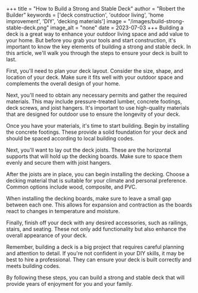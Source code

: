 
+++
title = "How to Build a Strong and Stable Deck"
author = "Robert the Builder"
keywords = ['deck construction', 'outdoor living', 'home improvement', 'DIY', 'decking materials']
image = "/images/build-strong-stable-deck.png"
image_alt = "none"
date = 2023-07-03
+++
Building a deck is a great way to enhance your outdoor living space and add value to your home. But before you grab your tools and start construction, it's important to know the key elements of building a strong and stable deck. In this article, we'll walk you through the steps to ensure your deck is built to last.

First, you'll need to plan your deck layout. Consider the size, shape, and location of your deck. Make sure it fits well with your outdoor space and complements the overall design of your home.

Next, you'll need to obtain any necessary permits and gather the required materials. This may include pressure-treated lumber, concrete footings, deck screws, and joist hangers. It's important to use high-quality materials that are designed for outdoor use to ensure the longevity of your deck.

Once you have your materials, it's time to start building. Begin by installing the concrete footings. These provide a solid foundation for your deck and should be spaced according to local building codes.

Next, you'll want to lay out the deck joists. These are the horizontal supports that will hold up the decking boards. Make sure to space them evenly and secure them with joist hangers.

After the joists are in place, you can begin installing the decking. Choose a decking material that is suitable for your climate and personal preference. Common options include wood, composite, and PVC.

When installing the decking boards, make sure to leave a small gap between each one. This allows for expansion and contraction as the boards react to changes in temperature and moisture.

Finally, finish off your deck with any desired accessories, such as railings, stairs, and seating. These not only add functionality but also enhance the overall appearance of your deck.

Remember, building a deck is a big project that requires careful planning and attention to detail. If you're not confident in your DIY skills, it may be best to hire a professional. They can ensure your deck is built correctly and meets building codes.

By following these steps, you can build a strong and stable deck that will provide years of enjoyment for you and your family.
